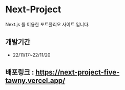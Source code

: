 # Next-Project
Next.js 를 이용한 포트폴리오 사이트 입니다.


## 개발기간
- 22/11/17~22/11/20

## 배포링크 : https://next-project-five-tawny.vercel.app/
